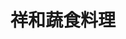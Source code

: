---
title: "祥和蔬食料理"
description: "祥和蔬食料理"
layout: shop
keywords:
  - 美食競賽
  - 台灣美食
  - 美食精選
datePublished: "2025-06-30"
dateModified: "2025-07-05"
city: "台北市"
district: "松山區"
address: "台北市松山區南京東路三段303巷7弄7號"
phone: "0225466188"
geo: "25.052757041498204, 121.54637884125326"
google_map: "https://maps.app.goo.gl/ePet1PZ1hFG1HyVu6"
footinder: "https://footinder.com.tw/%E5%8F%B0%E5%8C%97%E5%B8%82%E6%9D%BE%E5%B1%B1%E5%8D%80/158981/"
official: "https://www.serenity.com.tw/"
award:
  - name: "500盤"
    year: "2024"
    entries:
      - dishes:
          - "香椿拌麵"

---